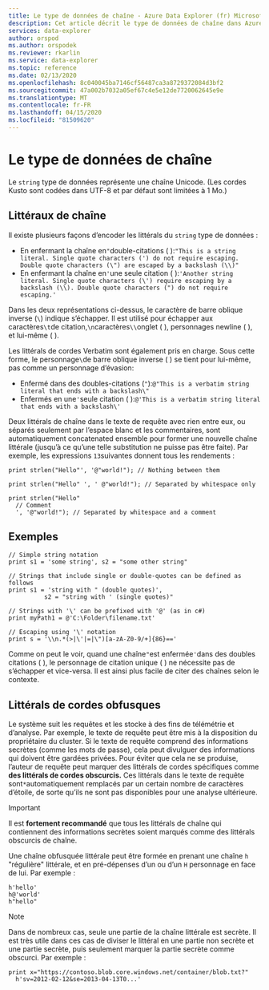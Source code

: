 ```yaml
---
title: Le type de données de chaîne - Azure Data Explorer (fr) Microsoft Docs
description: Cet article décrit le type de données de chaîne dans Azure Data Explorer.
services: data-explorer
author: orspod
ms.author: orspodek
ms.reviewer: rkarlin
ms.service: data-explorer
ms.topic: reference
ms.date: 02/13/2020
ms.openlocfilehash: 8c040045ba7146cf56487ca3a8729372084d3bf2
ms.sourcegitcommit: 47a002b7032a05ef67c4e5e12de7720062645e9e
ms.translationtype: MT
ms.contentlocale: fr-FR
ms.lasthandoff: 04/15/2020
ms.locfileid: "81509620"
---
```

# <a name="the-string-data-type"></a>Le type de données de chaîne

Le `string` type de données représente une chaîne Unicode. (Les cordes Kusto sont codées dans UTF-8 et par défaut sont limitées à 1 Mo.)

## <a name="string-literals"></a>Littéraux de chaîne

Il existe plusieurs façons d’encoder les littérals du `string` type de données :

* En enfermant la chaîne en`"`double-citations ( ):`"This is a string literal. Single quote characters (') do not require escaping. Double quote characters (\") are escaped by a backslash (\\)"`
* En enfermant la chaîne en`'`une seule citation ( ):`'Another string literal. Single quote characters (\') require escaping by a backslash (\\). Double quote characters (") do not require escaping.'`

Dans les deux représentations ci-dessus, le caractère de barre oblique inverse (`\`) indique s’échapper.
Il est utilisé pour échapper aux caractères`\t`de citation,`\n`caractères`\\`onglet ( ), personnages newline ( ), et lui-même ( ).

Les littérals de cordes Verbatim sont également pris en charge. Sous cette forme, le personnage`\`de barre oblique inverse ( ) se tient pour lui-même, pas comme un personnage d’évasion:

* Enfermé dans des doubles-citations (`"`):`@"This is a verbatim string literal that ends with a backslash\"`
* Enfermés en une`'`seule citation ( ):`@'This is a verbatim string literal that ends with a backslash\'`

Deux littérals de chaîne dans le texte de requête avec rien entre eux, ou séparés seulement par l’espace blanc et les commentaires, sont automatiquement concatenated ensemble pour former une nouvelle chaîne littérale (jusqu’à ce qu’une telle substitution ne puisse pas être faite).
Par exemple, les expressions `13`suivantes donnent tous les rendements :

```kusto
print strlen("Hello"', '@"world!"); // Nothing between them

print strlen("Hello" ', ' @"world!"); // Separated by whitespace only

print strlen("Hello"
  // Comment
  ', '@"world!"); // Separated by whitespace and a comment
```

## <a name="examples"></a>Exemples

```kusto
// Simple string notation
print s1 = 'some string', s2 = "some other string"

// Strings that include single or double-quotes can be defined as follows
print s1 = 'string with " (double quotes)',
          s2 = "string with ' (single quotes)"

// Strings with '\' can be prefixed with '@' (as in c#)
print myPath1 = @'C:\Folder\filename.txt'

// Escaping using '\' notation
print s = '\\n.*(>|\'|=|\")[a-zA-Z0-9/+]{86}=='
```

Comme on peut le voir, quand une chaîne`"`est enfermée`'`dans des doubles citations ( ), le personnage de citation unique ( ) ne nécessite pas de s’échapper et vice-versa. Il est ainsi plus facile de citer des chaînes selon le contexte.

## <a name="obfuscated-string-literals"></a>Littérals de cordes obfusques

Le système suit les requêtes et les stocke à des fins de télémétrie et d’analyse.
Par exemple, le texte de requête peut être mis à la disposition du propriétaire du cluster. Si le texte de requête comprend des informations secrètes (comme les mots de passe), cela peut divulguer des informations qui doivent être gardées privées. Pour éviter que cela ne se produise, l’auteur de requête peut marquer des littérals de cordes spécifiques comme **des littérals de cordes obscurcis.**
Ces littérals dans le texte de requête sont`*`automatiquement remplacés par un certain nombre de caractères d’étoile, de sorte qu’ils ne sont pas disponibles pour une analyse ultérieure.

> [!IMPORTANT]
> Il est **fortement recommandé** que tous les littérals de chaîne qui contiennent des informations secrètes soient marqués comme des littérals obscurcis de chaîne.

Une chaîne obfusquée littérale peut être formée en prenant une chaîne `h` "régulière" littérale, et en pré-dépenses d’un ou d’un `H` personnage en face de lui. Par exemple :

```kusto
h'hello'
h@'world'
h"hello"
```

> [!NOTE]
> Dans de nombreux cas, seule une partie de la chaîne littérale est secrète. Il est très utile dans ces cas de diviser le littéral en une partie non secrète et une partie secrète, puis seulement marquer la partie secrète comme obscurci. Par exemple :

```kusto
print x="https://contoso.blob.core.windows.net/container/blob.txt?"
  h'sv=2012-02-12&se=2013-04-13T0...'
```